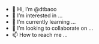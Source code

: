 - 👋 Hi, I’m @dtbaoo
- 👀 I’m interested in ...
- 🌱 I’m currently learning ...
- 💞️ I’m looking to collaborate on ...
- 📫 How to reach me ...

<!---
dtbaoo/dtbaoo is a ✨ special ✨ repository because its `README.md` (this file) appears on your GitHub profile.
You can click the Preview link to take a look at your changes.
--->
